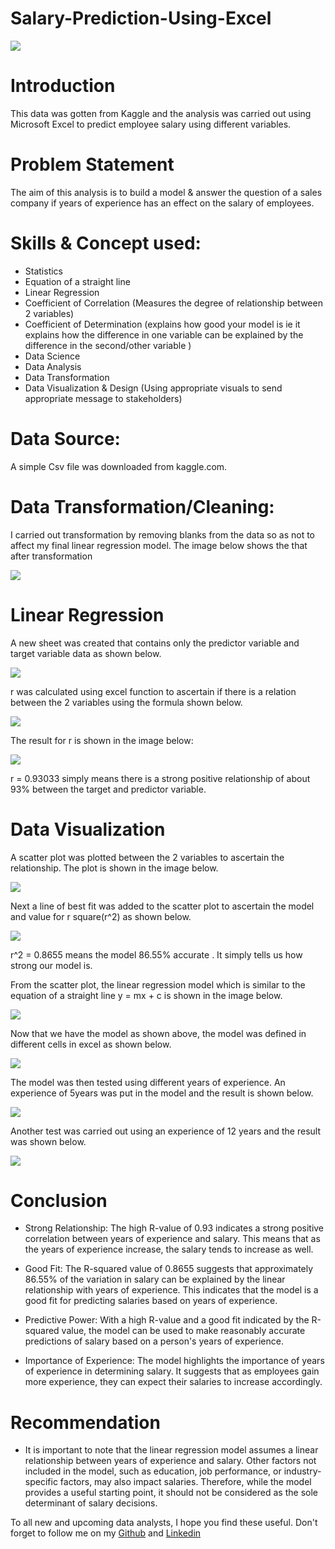 # Salary-Prediction-Using-Excel

![](Salary_Prediction_Image.jpg)


# Introduction

This data was gotten from Kaggle and the analysis was carried out using Microsoft Excel to predict employee salary using different variables. 

# Problem Statement 

The aim of this analysis is to build a model & answer the question of a sales company if years of experience has an effect on the salary of employees.

# Skills & Concept used:

- Statistics
- Equation of a straight line
- Linear Regression
- Coefficient of Correlation (Measures the degree of relationship between 2 variables)
- Coefficient of Determination (explains how good your model is ie it explains how the difference in one variable can be explained by the difference in the second/other variable )
- Data Science
- Data Analysis
- Data Transformation
- Data Visualization & Design (Using appropriate visuals to send appropriate message to stakeholders)

# Data Source:

A simple Csv file was downloaded from kaggle.com.

# Data Transformation/Cleaning:

I carried out transformation by removing blanks from the data so as not to affect my final linear regression model. The image below shows the that after transformation

![](Initial_data.jpg)

# Linear Regression

A new sheet was created that contains only the predictor variable and target variable data as shown below.

![](Linear_regression_data.jpg)

r was calculated using excel function to ascertain if there is a relation between the 2 variables using the formula shown below.

![](Correlation_formula.jpg)

The result for r is shown in the image below: 

![](correlation_output.jpg)

r = 0.93033 simply means there is a strong positive relationship of about 93% between the target and predictor variable.

# Data Visualization

A scatter plot was plotted between the 2 variables to ascertain the relationship. The plot is shown in the image below.

![](Scatter_Plot.jpg)

Next a line of best fit was added to the scatter plot to ascertain the model and value for r square(r^2) as shown below.

![](Scatter_Plot_Model.jpg)

r^2 = 0.8655 means the model 86.55% accurate . It simply tells us how strong our model is.

From the scatter plot, the linear regression model which is similar to the equation of a straight line y = mx + c is shown in the image below.

![](Linear_Regression_Model.jpg)

Now that we have the model as shown above, the model was defined in different cells in excel as shown below.

![](Model_formula.jpg)

The model was then tested using different years of experience. An experience of 5years was put in the model and the result is shown below.

![](5Years_exp_test.jpg)

Another test was carried out using an experience of 12 years and the result was shown below.

![](12Years_exp_test.jpg)

# Conclusion

- Strong Relationship: The high R-value of 0.93 indicates a strong positive correlation between years of experience and salary. This means that as the years of experience increase, the salary tends to increase as well.

- Good Fit: The R-squared value of 0.8655 suggests that approximately 86.55% of the variation in salary can be explained by the linear relationship with years of experience. This indicates that the model is a good fit for predicting salaries based on years of experience.

- Predictive Power: With a high R-value and a good fit indicated by the R-squared value, the model can be used to make reasonably accurate predictions of salary based on a person's years of experience.

- Importance of Experience: The model highlights the importance of years of experience in determining salary. It suggests that as employees gain more experience, they can expect their salaries to increase accordingly. 

# Recommendation

 - It is important to note that the linear regression model assumes a linear relationship between years of experience and salary. Other factors not included in the model, such as education, job performance, or industry-specific factors, may also impact salaries. Therefore, while the model provides a useful starting point, it should not be considered as the sole determinant of salary decisions.


To all new and upcoming data analysts, I hope you find these useful. Don't forget to follow me on my [Github](https://github.com/Babzyadamu/) and [Linkedin](https://www.linkedin.com/in/ahmed-adamu-0b63b9a5)
